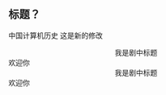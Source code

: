 ## 标题？

中国计算机历史
这是新的修改
<center>我是剧中标题</center>
<tab><tab>欢迎你  
  
<center>我是剧中标题</center>
<tab><tab>欢迎你
